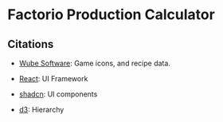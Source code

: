 # Factorio Production Calculator

## Citations

- [Wube Software](https://www.factorio.com/): Game icons, and recipe data.

- [React](https://react.dev/): UI Framework

- [shadcn](https://ui.shadcn.com/): UI components

- [d3](https://d3js.org/): Hierarchy
